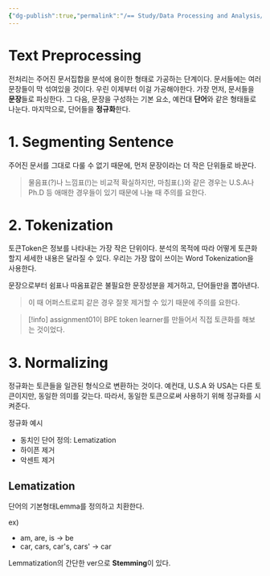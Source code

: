 ```yaml
---
{"dg-publish":true,"permalink":"/== Study/Data Processing and Analysis/Text Preprocessing/","created":"2023-12-21T18:08:30.000+09:00","updated":"2025-01-14T15:33:44.000+09:00"}
---
```


# Text Preprocessing
전처리는 주어진 문서집합을 분석에 용이한 형태로 가공하는 단계이다.
문서들에는 여러 문장들이 막 섞여있을 것이다. 우린 이제부터 이걸 가공해야한다.
가장 먼저, 문서들을 **문장**들로 파싱한다.
그 다음, 문장을 구성하는 기본 요소, 예컨대 **단어**와 같은 형태들로 나눈다.
마지막으로, 단어들을 **정규화**한다.

# 1. Segmenting Sentence
주어진 문서를 그대로 다룰 수 없기 때문에, 먼저 문장이라는 더 작은 단위들로 바꾼다.

>물음표(?)나 느낌표(!)는 비교적 확실하지만, 마침표(.)와 같은 경우는 U.S.A나 Ph.D 등 애매한 경우들이 있기 때문에 나눌 때 주의를 요한다.

# 2. Tokenization
토큰Token은 정보를 나타내는 가장 작은 단위이다.
분석의 목적에 따라 어떻게 토큰화할지 세세한 내용은 달라질 수 있다.
우리는 가장 많이 쓰이는 Word Tokenization을 사용한다.

문장으로부터 쉼표나 따옴표같은 불필요한 문장성분을 제거하고, 단어들만을 뽑아낸다.

>이 때 어퍼스트로피 같은 경우 잘못 제거할 수 있기 때문에 주의를 요한다.

>[!info]
>assignment01이 BPE token learner를 만들어서 직접 토큰화를 해보는 것이었다.

# 3. Normalizing
정규화는 토큰들을 일관된 형식으로 변환하는 것이다.
예컨대, U.S.A 와 USA는 다른 토큰이지만, 동일한 의미를 갖는다. 따라서, 동일한 토큰으로써 사용하기 위해 정규화를 시켜준다.

정규화 예시
- 동치인 단어 정의: Lematization
- 하이픈 제거
- 악센트 제거

## Lematization
단어의 기본형태Lemma를 정의하고 치환한다.

ex)
- am, are, is -> be
- car, cars, car's, cars' -> car

Lemmatization의 간단한 ver으로 **Stemming**이 있다.

